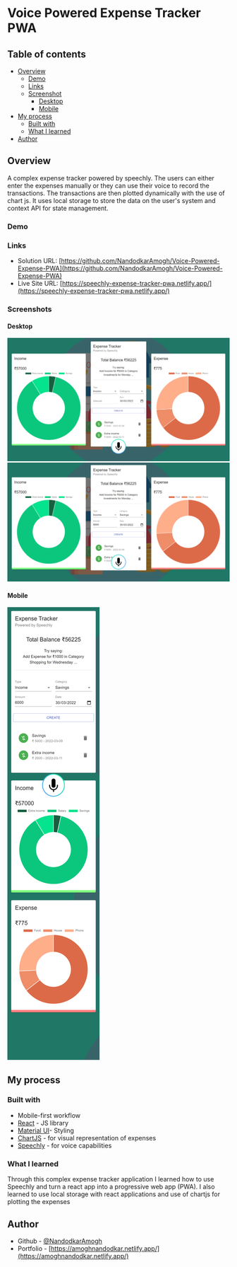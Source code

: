 # Voice Powered Expense Tracker PWA

## Table of contents

- [Overview](#overview)
  - [Demo](#demo)
  - [Links](#links)
  - [Screenshot](#screenshot)
    - [Desktop](#desktop)
    - [Mobile](#mobile)
- [My process](#my-process)
  - [Built with](#built-with)
  - [What I learned](#what-i-learned)
- [Author](#author) 



## Overview
A complex expense tracker powered by speechly. The users can either enter the expenses manually or they can use their voice to record the transactions. The transactions are then plotted dynamically with the use of chart js. It uses local storage to store the data on the user's system and context API for state management.
### Demo


### Links

- Solution URL: [https://github.com/NandodkarAmogh/Voice-Powered-Expense-PWA](https://github.com/NandodkarAmogh/Voice-Powered-Expense-PWA)
- Live Site URL: [https://speechly-expense-tracker-pwa.netlify.app/](https://speechly-expense-tracker-pwa.netlify.app/)

### Screenshots

#### Desktop
![](./public/image/desktop1.png)
![](./public/image/desktop2.png)

#### Mobile
![](./public/image/mobile1.png)
## My process

### Built with

- Mobile-first workflow
- [React](https://reactjs.org/) - JS library
- [Material UI](https://mui.com/)- Styling
- [ChartJS](https://www.npmjs.com/package/react-chartjs-2) - for visual representation of expenses
- [Speechly](https://www.speechly.com/) - for voice capabilities
### What I learned

Through this complex expense tracker application I learned how to use Speechly and turn a react app into a progressive web app (PWA). I also learned to use local storage with react applications and use of chartjs for plotting the expenses 
## Author

- Github - [@NandodkarAmogh](https://github.com/NandodkarAmogh)
- Portfolio - [https://amoghnandodkar.netlify.app/](https://amoghnandodkar.netlify.app/)




